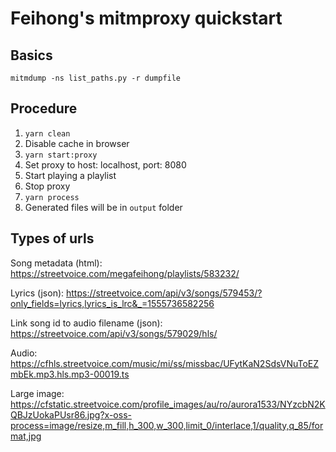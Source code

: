 # Feihong's mitmproxy quickstart

## Basics

    mitmdump -ns list_paths.py -r dumpfile

## Procedure

1. `yarn clean`
1. Disable cache in browser
1. `yarn start:proxy`
1. Set proxy to host: localhost, port: 8080
1. Start playing a playlist
1. Stop proxy
1. `yarn process`
1. Generated files will be in `output` folder

## Types of urls

Song metadata (html): https://streetvoice.com/megafeihong/playlists/583232/

Lyrics (json): https://streetvoice.com/api/v3/songs/579453/?only_fields=lyrics,lyrics_is_lrc&_=1555736582256

Link song id to audio filename (json): https://streetvoice.com/api/v3/songs/579029/hls/

Audio: https://cfhls.streetvoice.com/music/mi/ss/missbac/UFytKaN2SdsVNuToEZmbEk.mp3.hls.mp3-00019.ts

Large image: https://cfstatic.streetvoice.com/profile_images/au/ro/aurora1533/NYzcbN2KQBJzUokaPUsr86.jpg?x-oss-process=image/resize,m_fill,h_300,w_300,limit_0/interlace,1/quality,q_85/format,jpg
